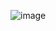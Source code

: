 ![image](https://github.com/Paulportilla1/bandera/assets/116098987/6a04c738-c9ad-4d26-89fc-f6f38bde3f07)
